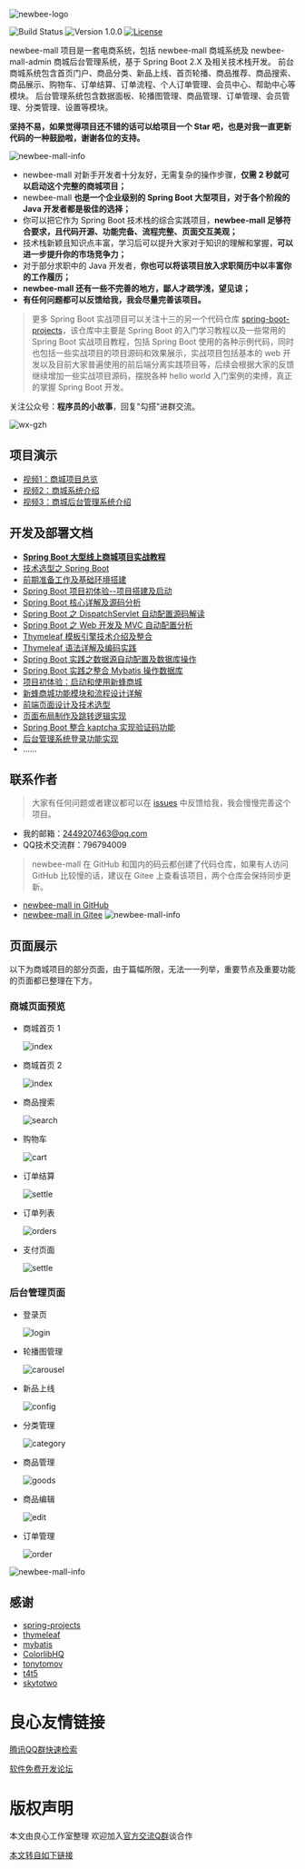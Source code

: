 ![newbee-logo](https://images.gitee.com/uploads/images/2019/1106/173406_af00738b_5249807.png)

![Build Status](https://img.shields.io/badge/build-passing-green.svg)
![Version 1.0.0](https://img.shields.io/badge/version-1.0.0-yellow.svg)
[![License](https://img.shields.io/badge/license-MIT-blue.svg)](https://github.com/newbee-ltd/newbee-mall/blob/master/LICENSE)

newbee-mall 项目是一套电商系统，包括 newbee-mall 商城系统及 newbee-mall-admin 商城后台管理系统，基于 Spring Boot 2.X 及相关技术栈开发。 前台商城系统包含首页门户、商品分类、新品上线、首页轮播、商品推荐、商品搜索、商品展示、购物车、订单结算、订单流程、个人订单管理、会员中心、帮助中心等模块。 后台管理系统包含数据面板、轮播图管理、商品管理、订单管理、会员管理、分类管理、设置等模块。

**坚持不易，如果觉得项目还不错的话可以给项目一个 Star 吧，也是对我一直更新代码的一种鼓励啦，谢谢各位的支持。**

![newbee-mall-info](https://images.gitee.com/uploads/images/2019/1106/173406_b467c1c8_5249807.png)

- newbee-mall 对新手开发者十分友好，无需复杂的操作步骤，**仅需 2 秒就可以启动这个完整的商城项目；**
- newbee-mall **也是一个企业级别的 Spring Boot 大型项目，对于各个阶段的 Java 开发者都是极佳的选择；**
- 你可以把它作为 Spring Boot 技术栈的综合实践项目，**newbee-mall 足够符合要求，且代码开源、功能完备、流程完整、页面交互美观；**
- 技术栈新颖且知识点丰富，学习后可以提升大家对于知识的理解和掌握，**可以进一步提升你的市场竞争力；**
- 对于部分求职中的 Java 开发者，**你也可以将该项目放入求职简历中以丰富你的工作履历；** 
- **newbee-mall 还有一些不完善的地方，鄙人才疏学浅，望见谅；** 
- **有任何问题都可以反馈给我，我会尽量完善该项目。** 

> 更多 Spring Boot 实战项目可以关注十三的另一个代码仓库 [spring-boot-projects](http://u.720life.cn/g/54145d0471d91890860f7f8463c0304673e5aa7762e095241ed892b27715a279d49994f4e68bcec600f3d0242436064782fa506699f89ce6e9723807a27a3554)，该仓库中主要是 Spring Boot 的入门学习教程以及一些常用的 Spring Boot 实战项目教程，包括 Spring Boot 使用的各种示例代码，同时也包括一些实战项目的项目源码和效果展示，实战项目包括基本的 web 开发以及目前大家普遍使用的前后端分离实践项目等，后续会根据大家的反馈继续增加一些实战项目源码，摆脱各种 hello world 入门案例的束缚，真正的掌握 Spring Boot 开发。

关注公众号：**程序员的小故事**，回复"勾搭"进群交流。

![wx-gzh](https://images.gitee.com/uploads/images/2019/1215/232410_90c9d45f_5249807.png)


## 项目演示

- [视频1：商城项目总览](http://u.720life.cn/g/d341b90c08d11721c1dc6946467d8c308b5620983d7ff570272e8d99ae3427c93cab99fe4f3b3b268d285e79e07a37d4)
- [视频2：商城系统介绍](http://u.720life.cn/g/d341b90c08d11721c1dc6946467d8c308b5620983d7ff570272e8d99ae3427c9b9e6423188cdc7e0f67d073d508f3988)
- [视频3：商城后台管理系统介绍](http://u.720life.cn/g/d341b90c08d11721c1dc6946467d8c308b5620983d7ff570272e8d99ae3427c9f9e07370791ee1fd8a38eddca387b1ba)

## 开发及部署文档

- [**Spring Boot 大型线上商城项目实战教程**](http://u.720life.cn/g/8a35642bd69eb006eb1f0259b3a6f6f007b976a9aedc482d8d9d40757e65043af8f4d522e032dce84131d3e4a8696561)
- [技术选型之 Spring Boot](http://u.720life.cn/g/8a35642bd69eb006eb1f0259b3a6f6f007b976a9aedc482d8d9d40757e65043af8f4d522e032dce84131d3e4a8696561)
- [前期准备工作及基础环境搭建](http://u.720life.cn/g/8a35642bd69eb006eb1f0259b3a6f6f007b976a9aedc482d8d9d40757e65043af8f4d522e032dce84131d3e4a8696561)
- [Spring Boot 项目初体验--项目搭建及启动](http://u.720life.cn/g/8a35642bd69eb006eb1f0259b3a6f6f007b976a9aedc482d8d9d40757e65043af8f4d522e032dce84131d3e4a8696561)
- [Spring Boot 核心详解及源码分析](http://u.720life.cn/g/8a35642bd69eb006eb1f0259b3a6f6f007b976a9aedc482d8d9d40757e65043af8f4d522e032dce84131d3e4a8696561)
- [Spring Boot 之 DispatchServlet 自动配置源码解读](http://u.720life.cn/g/8a35642bd69eb006eb1f0259b3a6f6f007b976a9aedc482d8d9d40757e65043af8f4d522e032dce84131d3e4a8696561)
- [Spring Boot 之 Web 开发及 MVC 自动配置分析](http://u.720life.cn/g/8a35642bd69eb006eb1f0259b3a6f6f007b976a9aedc482d8d9d40757e65043af8f4d522e032dce84131d3e4a8696561)
- [Thymeleaf 模板引擎技术介绍及整合](http://u.720life.cn/g/8a35642bd69eb006eb1f0259b3a6f6f007b976a9aedc482d8d9d40757e65043af8f4d522e032dce84131d3e4a8696561)
- [Thymeleaf 语法详解及编码实践](http://u.720life.cn/g/8a35642bd69eb006eb1f0259b3a6f6f007b976a9aedc482d8d9d40757e65043af8f4d522e032dce84131d3e4a8696561)
- [Spring Boot 实践之数据源自动配置及数据库操作](http://u.720life.cn/g/8a35642bd69eb006eb1f0259b3a6f6f007b976a9aedc482d8d9d40757e65043af8f4d522e032dce84131d3e4a8696561)
- [Spring Boot 实践之整合 Mybatis 操作数据库](http://u.720life.cn/g/8a35642bd69eb006eb1f0259b3a6f6f007b976a9aedc482d8d9d40757e65043af8f4d522e032dce84131d3e4a8696561)
- [项目初体验：启动和使用新蜂商城](http://u.720life.cn/g/8a35642bd69eb006eb1f0259b3a6f6f007b976a9aedc482d8d9d40757e65043af8f4d522e032dce84131d3e4a8696561)
- [新蜂商城功能模块和流程设计详解](http://u.720life.cn/g/8a35642bd69eb006eb1f0259b3a6f6f007b976a9aedc482d8d9d40757e65043af8f4d522e032dce84131d3e4a8696561)
- [前端页面设计及技术选型](http://u.720life.cn/g/8a35642bd69eb006eb1f0259b3a6f6f007b976a9aedc482d8d9d40757e65043af8f4d522e032dce84131d3e4a8696561)
- [页面布局制作及跳转逻辑实现](http://u.720life.cn/g/8a35642bd69eb006eb1f0259b3a6f6f007b976a9aedc482d8d9d40757e65043af8f4d522e032dce84131d3e4a8696561)
- [Spring Boot 整合 kaptcha 实现验证码功能](http://u.720life.cn/g/8a35642bd69eb006eb1f0259b3a6f6f007b976a9aedc482d8d9d40757e65043af8f4d522e032dce84131d3e4a8696561)
- [后台管理系统登录功能实现](http://u.720life.cn/g/8a35642bd69eb006eb1f0259b3a6f6f007b976a9aedc482d8d9d40757e65043af8f4d522e032dce84131d3e4a8696561)
- ......

## 联系作者

> 大家有任何问题或者建议都可以在 [issues](http://u.720life.cn/g/2e71d0f0a5c601172267ba20d3a43c6e005895916b7a947e6be997d1c7427ed10e8a8622ac46cab77eb9c9b77f3aea06) 中反馈给我，我会慢慢完善这个项目。

- 我的邮箱：2449207463@qq.com
- QQ技术交流群：796794009

> newbee-mall 在 GitHub 和国内的码云都创建了代码仓库，如果有人访问 GitHub 比较慢的话，建议在 Gitee 上查看该项目，两个仓库会保持同步更新。

- [newbee-mall in GitHub](http://u.720life.cn/g/54145d0471d91890860f7f8463c03046ad058449053cc9dc303ccc970feec678427b9292f0680d30aba81daa035839ba)
- [newbee-mall in Gitee](http://u.720life.cn/g/2e71d0f0a5c601172267ba20d3a43c6e005895916b7a947e6be997d1c7427ed1e4584be2117086b88eb2ca24f159a104)
![newbee-mall-info](https://images.gitee.com/uploads/images/2019/1106/173406_5d7ace62_5249807.png)

## 页面展示

以下为商城项目的部分页面，由于篇幅所限，无法一一列举，重要节点及重要功能的页面都已整理在下方。

### 商城页面预览

- 商城首页 1

	![index](https://images.gitee.com/uploads/images/2019/1215/232410_c576a209_5249807.gif)

- 商城首页 2

	![index](https://images.gitee.com/uploads/images/2019/1106/173406_98e57170_5249807.png)

- 商品搜索

	![search](https://images.gitee.com/uploads/images/2019/1106/173406_5eecced6_5249807.png)

- 购物车

	![cart](https://images.gitee.com/uploads/images/2019/1106/173406_90c8f2a0_5249807.png)
	
- 订单结算

	![settle](https://images.gitee.com/uploads/images/2019/1106/173406_caa4e890_5249807.png)
			
- 订单列表

	![orders](https://images.gitee.com/uploads/images/2019/1106/173406_b3c86350_5249807.png)	
	
- 支付页面

	![settle](https://images.gitee.com/uploads/images/2019/1106/173406_638e680d_5249807.png)


### 后台管理页面

- 登录页

	![login](https://images.gitee.com/uploads/images/2019/1106/173406_2268bfd1_5249807.png)

- 轮播图管理

	![carousel](https://images.gitee.com/uploads/images/2019/1106/173406_4baf9084_5249807.png)
	
- 新品上线

    ![config](https://images.gitee.com/uploads/images/2019/1106/173406_503cca1e_5249807.png)

- 分类管理

	![category](https://images.gitee.com/uploads/images/2019/1106/173406_3d43de1c_5249807.png)

- 商品管理

	![goods](https://images.gitee.com/uploads/images/2019/1106/173406_1c2b26d9_5249807.png)

- 商品编辑

	![edit](https://images.gitee.com/uploads/images/2019/1106/173406_9dbb70a2_5249807.png)

- 订单管理

	![order](https://images.gitee.com/uploads/images/2019/1106/173406_5cc854a0_5249807.png)

![newbee-mall-info](https://images.gitee.com/uploads/images/2019/1106/173406_5d7ace62_5249807.png)

## 感谢

- [spring-projects](http://u.720life.cn/g/54145d0471d91890860f7f8463c0304611a5405430b6b0aabdafc095c1a5e14d92caf6b397a833e76d814e4dbf8c1e36)
- [thymeleaf](http://u.720life.cn/g/54145d0471d91890860f7f8463c030460e7972fe0a6748e749ed8cf77a938c806cf4736cde508ceda529c9d3bc0d9d2f)
- [mybatis](http://u.720life.cn/g/54145d0471d91890860f7f8463c0304603f7b0f3323829049382145887a1f0de7e86d76775999fb349e03d52e0388f60)
- [ColorlibHQ](http://u.720life.cn/g/54145d0471d91890860f7f8463c030466b0554128a020d6712f9efa43e7128fd9ee6583dd75cb5f1ca7da0c91e459db2)
- [tonytomov](http://u.720life.cn/g/54145d0471d91890860f7f8463c030468502576a4d87b39b57dcbe4797d58119a20be8550a8d2517d47462fd57e3e717)
- [t4t5](http://u.720life.cn/g/54145d0471d91890860f7f8463c030466521f2a9ce0931a24bd3c3b7e5267782137bad0662533f7b266107802e16f3b2)
- [skytotwo](http://u.720life.cn/g/54145d0471d91890860f7f8463c030467d6c4cf46208e551188e8f3e80d489f49fe558b1ed7d0597e521643ced4c1518)


 # 良心友情链接

[腾讯QQ群快速检索](http://u.720life.cn/s/8cf73f7c)

[软件免费开发论坛](http://u.720life.cn/s/bbb01dc0)

# 版权声明 

本文由良心工作室整理 欢迎加入[官方交流Q群](https://u.720life.cn/s/f2316816)谈合作

[本文转自如下链接](http://u.720life.cn/g/2e71d0f0a5c601172267ba20d3a43c6e4fd135fa7f37df9158d57b9436b5e8b167d549c281dca43a0b81180e6b960e811ee674a06f832a414f5ec0d27db23302)